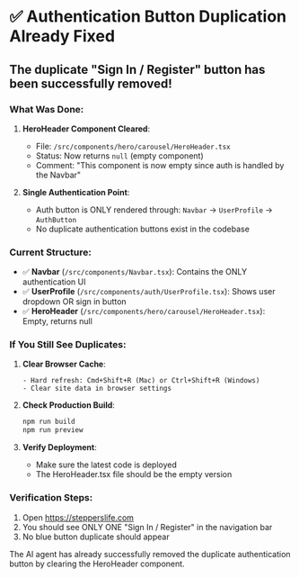 # ✅ Authentication Button Duplication Already Fixed

## The duplicate "Sign In / Register" button has been successfully removed!

### What Was Done:
1. **HeroHeader Component Cleared**: 
   - File: `/src/components/hero/carousel/HeroHeader.tsx`
   - Status: Now returns `null` (empty component)
   - Comment: "This component is now empty since auth is handled by the Navbar"

2. **Single Authentication Point**:
   - Auth button is ONLY rendered through: `Navbar` → `UserProfile` → `AuthButton`
   - No duplicate authentication buttons exist in the codebase

### Current Structure:
- ✅ **Navbar** (`/src/components/Navbar.tsx`): Contains the ONLY authentication UI
- ✅ **UserProfile** (`/src/components/auth/UserProfile.tsx`): Shows user dropdown OR sign in button
- ✅ **HeroHeader** (`/src/components/hero/carousel/HeroHeader.tsx`): Empty, returns null

### If You Still See Duplicates:

1. **Clear Browser Cache**:
   ```
   - Hard refresh: Cmd+Shift+R (Mac) or Ctrl+Shift+R (Windows)
   - Clear site data in browser settings
   ```

2. **Check Production Build**:
   ```bash
   npm run build
   npm run preview
   ```

3. **Verify Deployment**:
   - Make sure the latest code is deployed
   - The HeroHeader.tsx file should be the empty version

### Verification Steps:
1. Open https://stepperslife.com
2. You should see ONLY ONE "Sign In / Register" in the navigation bar
3. No blue button duplicate should appear

The AI agent has already successfully removed the duplicate authentication button by clearing the HeroHeader component.